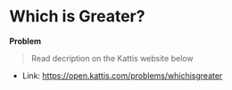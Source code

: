 # Which is Greater?

**Problem**
>Read decription on the Kattis website below

- Link: https://open.kattis.com/problems/whichisgreater